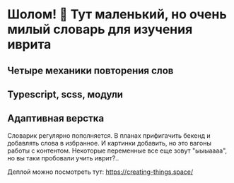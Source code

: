 # Шолом! 👋 Тут маленький, но очень милый словарь для изучения иврита

## Четыре механики повторения слов
## Typescript, scss, модули
## Адаптивная верстка

Словарик регулярно пополняется.
В планах прифигачить бекенд и добавлять слова в избранное.
И картинки добавить, но это вагоны работы с контентом.
Некоторые переменные все еще зовут "ыыыаааа", но вы таки пробовали учить иврит?..

Деплой можно посмотреть тут:
https://creating-things.space/
